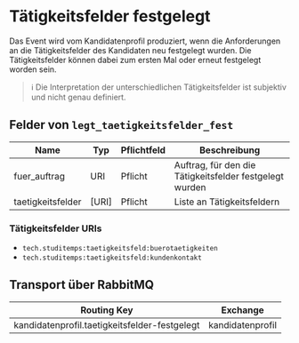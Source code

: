# Tätigkeitsfelder festgelegt

Das Event wird vom Kandidatenprofil produziert, wenn die Anforderungen an die Tätigkeitsfelder des Kandidaten neu festgelegt wurden. Die Tätigkeitsfelder können dabei zum ersten Mal oder erneut festgelegt worden sein.

> ℹ️ Die Interpretation der unterschiedlichen Tätigkeitsfelder ist subjektiv und nicht genau definiert.

## Felder von `legt_taetigkeitsfelder_fest`

| Name              | Typ   | Pflichtfeld | Beschreibung                                            |
| ----------------- | ----- | ----------- | ------------------------------------------------------- |
| fuer_auftrag      | URI   | Pflicht     | Auftrag, für den die Tätigkeitsfelder festgelegt wurden |
| taetigkeitsfelder | [URI] | Pflicht     | Liste an Tätigkeitsfeldern                              |

### Tätigkeitsfelder URIs

-   `tech.studitemps:taetigkeitsfeld:buerotaetigkeiten`
-   `tech.studitemps:taetigkeitsfeld:kundenkontakt`

## Transport über RabbitMQ

| Routing Key                                   | Exchange         |
| --------------------------------------------- | ---------------- |
| kandidatenprofil.taetigkeitsfelder-festgelegt | kandidatenprofil |

